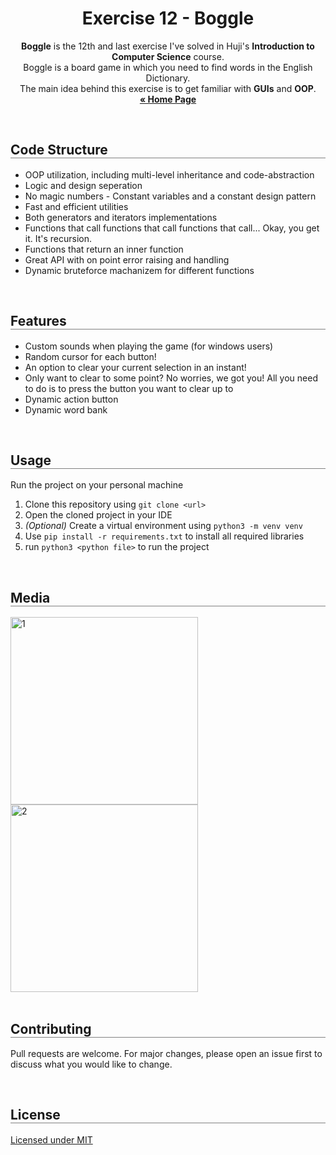 <div align="center">
  <h1 align="center" style="border-bottom: none"><b>Exercise 12</b> - Boggle</h1>

  <p align="center">
    <b>Boggle</b> is the 12th and last exercise I've solved in Huji's <b>Introduction to Computer Science</b> course.
    <br>
    Boggle is a board game in which you need to find words in the English Dictionary.
    <br>
    The main idea behind this exercise is to get familiar with <b>GUIs</b> and <b>OOP</b>.
    <br>
    <a href="https://github.com/LielAmar/Introduction-To-CS-solutions"><strong>« Home Page</strong></a>
    <br>
  </p>
</div>

<br>

<div align="left">
  <h2 align="left" style="border-bottom: 1px solid gray">Code Structure</h2>

  <ul align="left">
    <li>OOP utilization, including multi-level inheritance and code-abstraction</li>
    <li>Logic and design seperation</li>
    <li>No magic numbers - Constant variables and a constant design pattern</li>
    <li>Fast and efficient utilities</li>
    <li>Both generators and iterators implementations</li>
    <li>Functions that call functions that call functions that call... Okay, you get it. It's recursion.</li>
    <li>Functions that return an inner function</li>
    <li>Great API with on point error raising and handling</li>
    <li>Dynamic bruteforce machanizem for different functions</li>
  </ul>
</div>

<br>

<div align="left">
  <h2 align="left" style="border-bottom: 1px solid gray">Features</h2>

  <ul align="left">
    <li>Custom sounds when playing the game (for windows users)</li>
    <li>Random cursor for each button!</li>
    <li>An option to clear your current selection in an instant!</li>
    <li>Only want to clear to some point? No worries, we got you! All you need to do is to press the button you want to clear up to</li>
    <li>Dynamic action button</li>
    <li>Dynamic word bank</li>
  </ul>
</div>

<br>

<div align="left">
  <h2 align="left" style="border-bottom: 1px solid gray">Usage</h2>

  <p>Run the project on your personal machine</p>
  <ol align="left">
    <li>Clone this repository using <code>git clone &lt;url&gt;</code></li>
    <li>Open the cloned project in your IDE</li>
    <li><i>(Optional)</i> Create a virtual environment using <code>python3 -m venv venv</code></li>
    <li>Use <code>pip install -r requirements.txt</code> to install all required libraries</li>
    <li>run <code>python3 &lt;python file&gt;</code> to run the project</li>
  </ol>
</div>

<br>

<div align="left">
  <h2 align="left" style="border-bottom: 1px solid gray">Media</h2>

  <div align="left">
    <img src="./media/1.png" alt="1" width="300px" />
    <br>
    <img src="./media/2.png" alt="2" width="300px" />
  </div>
</div>

<br>

<div align="left">
  <h2 align="left" style="border-bottom: 1px solid gray">Contributing</h2>

  <p align="left">
    Pull requests are welcome. For major changes, please open an issue first to discuss what you would like to change.
  </p>
</div>

<br>

<div align="left">
  <h2 align="left" style="border-bottom: 1px solid gray">License</h2>

  <p align="left">
    <a href="https://choosealicense.com/licenses/mit/">Licensed under MIT</a>
  </p>
</div>
